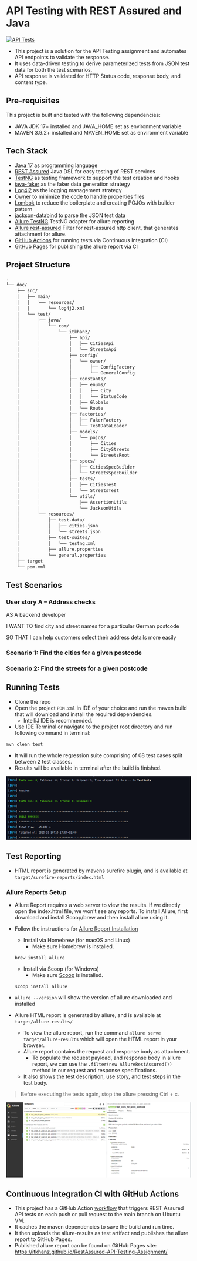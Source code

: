 # API Testing with REST Assured and Java

[![API Tests](https://github.com/itkhanz/RestAssured-API-Testing-Assignment/actions/workflows/test-execution.yml/badge.svg)](https://github.com/itkhanz/RestAssured-API-Testing-Assignment/actions/workflows/test-execution.yml)

* This project is a solution for the API Testing assignment and automates API endpoints to validate the
  response.
* It uses data-driven testing to derive parameterized tests from JSON test data for both the test scenarios.
* API response is validated for HTTP Status code, response body, and content type.

## Pre-requisites

This project is built and tested with the following dependencies:

* JAVA JDK 17+ installed and JAVA_HOME set as environment variable
* MAVEN 3.9.2+ installed and MAVEN_HOME set as environment variable

## Tech Stack

* [Java 17](https://openjdk.org/projects/jdk/17/) as programming language
* [REST Assured](https://rest-assured.io/) Java DSL for easy testing of REST services
* [TestNG](https://mvnrepository.com/artifact/org.testng/testng/7.8.0) as testing framework to support the test creation
  and hooks
* [java-faker](https://github.com/DiUS/java-faker) as the faker data generation strategy
* [Log4j2](https://logging.apache.org/log4j/2.x/) as the logging management strategy
* [Owner](https://github.com/matteobaccan/owner) to minimize the code to handle properties files
* [Lombok](https://projectlombok.org/) to reduce the boilerplate and creating POJOs with builder pattern
* [jackson-databind](https://github.com/FasterXML/jackson-databind) to parse the JSON test data
* [Allure TestNG](https://github.com/allure-framework/allure-docs/blob/main/content/frameworks/java/testng.md) TestNG
  adapter for allure reporting
* [Allure rest-assured](https://mvnrepository.com/artifact/io.qameta.allure/allure-rest-assured) Filter for rest-assured
  http client, that generates attachment for allure.
* [GitHub Actions](https://docs.github.com/en/actions) for running tests via Continuous Integration (CI)
* [GitHub Pages](https://github.com/marketplace/actions/allure-report-with-history) for publishing the allure report via CI

## Project Structure

```shell
.
└── doc/
    ├── src/
    │   ├── main/
    │   │   └── resources/
    │   │       └── log4j2.xml
    │   └── test/
    │       ├── java/
    │       │   └── com/
    │       │       └── itkhanz/
    │       │           ├── api/
    │       │           │   ├── CitiesApi
    │       │           │   └── StreetsApi
    │       │           ├── config/
    │       │           │   └── owner/
    │       │           │       ├── ConfigFactory
    │       │           │       └── GeneralConfig
    │       │           ├── constants/
    │       │           │   ├── enums/
    │       │           │   │   ├── City
    │       │           │   │   └── StatusCode
    │       │           │   ├── Globals
    │       │           │   └── Route
    │       │           ├── factories/
    │       │           │   ├── FakerFactory
    │       │           │   └── TestDataLoader
    │       │           ├── models/
    │       │           │   └── pojos/
    │       │           │       ├── Cities
    │       │           │       ├── CityStreets
    │       │           │       └── StreetsRoot
    │       │           ├── specs/
    │       │           │   ├── CitiesSpecBuilder
    │       │           │   └── StreetsSpecBuilder
    │       │           ├── tests/
    │       │           │   ├── CitiesTest
    │       │           │   └── StreetsTest
    │       │           └── utils/
    │       │               ├── AssertionUtils
    │       │               └── JacksonUtils
    │       └── resources/
    │           ├── test-data/
    │           │   ├── cities.json
    │           │   └── streets.json
    │           ├── test-suites/
    │           │   └── testng.xml
    │           ├── allure.properties
    │           └── general.properties
    ├── target
    └── pom.xml
```

## Test Scenarios

### User story A – Address checks

AS             A backend developer

I WANT TO       find city and street names for a particular German postcode

SO THAT         I can help customers select their address details more easily

### Scenario 1: Find the cities for a given postcode

### Scenario 2: Find the streets for a given postcode

## Running Tests

* Clone the repo
* Open the project `POM.xml` in IDE of your choice and run the maven build that will download and install the required
  dependencies.
    * IntelliJ IDE is recommended.
* Use IDE Terminal or navigate to the project root directory and run following command in terminal:

```shell
mvn clean test
```

* It will run the whole regression suite comprising of 08 test cases split between 2 test classes.
* Results will be available in terminal after the build is finished.

<img src="doc/test-results.PNG" alt="test results">

## Test Reporting

* HTML report is generated by mavens surefire plugin, and is available at `target/surefire-reports/index.html`

### Allure Reports Setup

* Allure Report requires a web server to view the results. If we directly open the index.html file, we won't see any
  reports. To install Allure, first download and install Scoop/brew and then install allure using it.
* Follow the instructions for [Allure Report Installation](https://allurereport.org/docs/gettingstarted/installation/)
    * Install via Homebrew (for macOS and Linux)
        * Make sure Homebrew is installed.
  ```shell
  brew install allure
  ```
    * Install via Scoop (for Windows)
        * Make sure [Scoop](https://scoop.sh/) is installed.
  ```shell
  scoop install allure
  ```
* `allure --version` will show the version of allure downloaded and installed


* Allure HTML report is generated by allure, and is available at `target/allure-results/`
    * To view the allure report, run the command `allure serve target/allure-results` which will open the HTML report in
      your browser.
    * Allure report contains the request and response body as attachment.
        * To populate the request payload, and response body in allure report, we can use the `.filter(new
          AllureRestAssured())` method in our request and response specifications.
    * It also shows the test description, use story, and test steps in the test body.

> Before executing the tests again, stop the allure pressing Ctrl + c.

<img src="doc/allure-behaviors.PNG" alt="allure report">

## Continuous Integration CI with GitHub Actions

* This project has a GitHub
  Action [workflow](https://github.com/itkhanz/RestAssured-API-Testing-Assignment/blob/main/.github/workflows/test-execution.yml)
  that triggers REST Assured API tests on each push or pull request to the main branch on Ubuntu VM.
* It caches the maven dependencies to save the build and run time.
* It then uploads the allure-results as test artifact and publishes the allure report to GitHub Pages.
* Published allure report can be found on GitHub Pages site: https://itkhanz.github.io/RestAssured-API-Testing-Assignment/

